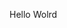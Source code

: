 Hello Wolrd

























































































































































































































































































































































































































































































































































































































































































































































































































































































































































































































































































































































































































































































































































